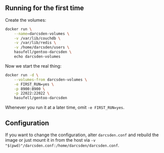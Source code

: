 ## Running for the first time

Create the volumes:
```sh
docker run \
	--name=darcsden-volumes \
	-v /var/lib/couchdb \
	-v /var/lib/redis \
	-v /home/darcsden/users \
	hasufell/gentoo-darcsden \
	echo darcsden-volumes
```

Now we start the real thing:
```sh
docker run -d \
	--volumes-from darcsden-volumes \
	-e FIRST_RUN=yes \
	-p 8900:8900 \
	-p 22022:22022 \
	hasufell/gentoo-darcsden
```

Whenever you run it at a later time, omit `-e FIRST_RUN=yes`.

## Configuration

If you want to change the configuration, alter `darcsden.conf` and
rebuild the image or just mount it in from the host
via `-v "$(pwd)"/darcsden.conf:/home/darcsden/darcsden.conf`.
